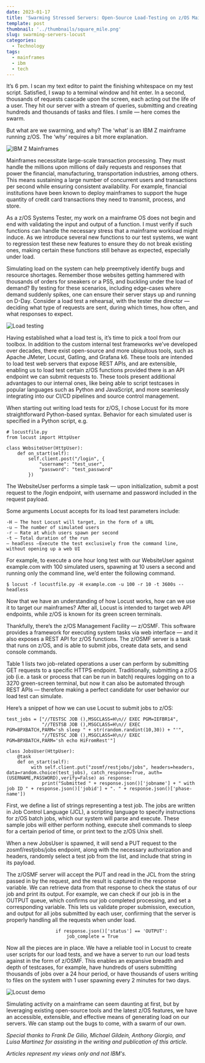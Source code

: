 ```yaml
---
date: 2023-01-17
title: 'Swarming Stressed Servers: Open-Source Load-Testing on z/OS Mainframes with Locust'
template: post
thumbnail: '../thumbnails/square_mile.png'
slug: swarming-servers-locust
categories:
  - Technology
tags:
  - mainframes
  - ibm
  - tech
---
```


It’s 6 pm. I scan my text editor to paint the finishing whitespace on my test script. Satisfied, I swap to a terminal window and hit enter. In a second, thousands of requests cascade upon the screen, each acting out the life of a user. They hit our server with a stream of queries, submitting and creating hundreds and thousands of tasks and files. I smile — here comes the swarm.

But what are we swarming, and why? The ‘what’ is an IBM Z mainframe running z/OS. The ‘why’ requires a bit more explanation.

![IBM Z Mainframes](https://miro.medium.com/v2/resize:fit:1160/format:webp/1*PwarGcLlnZLi7I2_tFGdnA.png)

Mainframes necessitate large-scale transaction processing. They must handle the millions upon millions of daily requests and responses that power the financial, manufacturing, transportation industries, among others. This means sustaining a large number of concurrent users and transactions per second while ensuring consistent availability. For example, financial institutions have been known to deploy mainframes to support the huge quantity of credit card transactions they need to transmit, process, and store.

As a z/OS Systems Tester, my work on a mainframe OS does not begin and end with validating the input and output of a function. I must verify if such functions can handle the necessary stress that a mainframe workload might induce. As we introduce several new functions to our test systems, we want to regression test these new features to ensure they do not break existing ones, making certain these functions still behave as expected, especially under load.

Simulating load on the system can help preemptively identify bugs and resource shortages. Remember those websites getting hammered with thousands of orders for sneakers or a PS5, and buckling under the load of demand? By testing for these scenarios, including edge-cases where demand suddenly spikes, one can ensure their server stays up and running on D-Day. Consider a load test a rehearsal, with the tester the director — deciding what type of requests are sent, during which times, how often, and what responses to expect.

![Load testing](https://miro.medium.com/v2/resize:fit:550/format:webp/1*LVuzxT0fFi9RnhWiKMZ1ng.png)

Having established what a load test is, it’s time to pick a tool from our toolbox. In addition to the custom internal test frameworks we’ve developed over decades, there exist open-source and more ubiquitous tools, such as Apache JMeter, Locust, Gatling, and Grafana k6. These tools are intended to load test web servers that expose REST APIs, and are extensible, enabling us to load test certain z/OS functions provided there is an API endpoint we can submit requests to. These tools present additional advantages to our internal ones, like being able to script testcases in popular languages such as Python and JavaScript, and more seamlessly integrating into our CI/CD pipelines and source control management.

When starting out writing load tests for z/OS, I chose Locust for its more straightforward Python-based syntax. Behavior for each simulated user is specified in a Python script, e.g.

```
# locustfile.py
from locust import HttpUser

class WebsiteUser(HttpUser):
    def on_start(self):
        self.client.post("/login", {
            "username": "test_user",
            "password": "test_password"
        })

```

The WebsiteUser performs a simple task — upon initialization, submit a post request to the /login endpoint, with username and password included in the request payload.

Some arguments Locust accepts for its load test parameters include:
```
-H — The host Locust will target, in the form of a URL
-u — The number of simulated users
-r — Rate at which users spawn per second
-t — Total duration of the run
— headless —Execute the test exclusively from the command line, without opening up a web UI
```

For example, to execute a one hour long test with our WebsiteUser against example.com with 100 simulated users, spawning at 10 users a second and running only the command line, we’d enter the following command.
```
$ locust -f locustfile.py -H example.com -u 100 -r 10 -t 3600s --headless
```

Now that we have an understanding of how Locust works, how can we use it to target our mainframes? After all, Locust is intended to target web API endpoints, while z/OS is known for its green screen terminals.

Thankfully, there’s the z/OS Management Facility — z/OSMF. This software provides a framework for executing system tasks via web interface — and it also exposes a REST API for z/OS functions. The z/OSMF server is a task that runs on z/OS, and is able to submit jobs, create data sets, and send console commands.

Table 1 lists two job-related operations a user can perform by submitting GET requests to a specific HTTPS endpoint. Traditionally, submitting a z/OS job (i.e. a task or process that can be run in batch) requires logging on to a 3270 green-screen terminal, but now it can also be automated through REST APIs — therefore making a perfect candidate for user behavior our load test can simulate.

Here’s a snippet of how we can use Locust to submit jobs to z/OS:
```
test_jobs = ["//TESTSC JOB (),MSGCLASS=H\n// EXEC PGM=IEFBR14", 
             "//TESTSB JOB (),MSGCLASS=H\n// EXEC PGM=BPXBATCH,PARM='sh sleep " + str(random.randint(10,30)) + "'",
             "//TESTSC JOB (),MSGCLASS=H\n// EXEC PGM=BPXBATCH,PARM='sh echo HiFromRest'"]
```
```
class JobsUser(HttpUser):
    @task
    def on_start(self):
         with self.client.put("zosmf/restjobs/jobs", headers=headers, data=random.choice(test_jobs), catch_response=True, auth=(USERNAME,PASSWORD),verify=False) as response:
             print("Submitted " + response.json()['jobname'] + " with job ID " + response.json()['jobid'] + ". " + response.json()['phase-name'])
```

First, we define a list of strings representing a test job. The jobs are written in Job Control Language (JCL), a scripting language to specify instructions for z/OS batch jobs, which our system will parse and execute. These sample jobs will either perform nothing, execute shell commands to sleep for a certain period of time, or print text to the z/OS Unix shell.

When a new JobsUser is spawned, it will send a PUT request to the zosmf/restjobs/jobs endpoint, along with the necessary authorization and headers, randomly select a test job from the list, and include that string in its payload.

The z/OSMF server will accept the PUT and read in the JCL from the string passed in by the request, and the result is captured in the response variable. We can retrieve data from that response to check the status of our job and print its output. For example, we can check if our job is in the OUTPUT queue, which confirms our job completed processing, and set a corresponding variable. This lets us validate proper submission, execution, and output for all jobs submitted by each user, confirming that the server is properly handling all the requests when under load.

```
                  if response.json()['status'] == 'OUTPUT':
                      job_complete = True
```

Now all the pieces are in place. We have a reliable tool in Locust to create user scripts for our load tests, and we have a server to run our load tests against in the form of z/OSMF. This enables an expansive breadth and depth of testcases, for example, have hundreds of users submitting thousands of jobs over a 24 hour period, or have thousands of users writing to files on the system with 1 user spawning every 2 minutes for two days.

![Locust demo](https://miro.medium.com/v2/resize:fit:1370/format:webp/1*6a5sBMfQwLHsTVKSkgV4Jg.gif)

Simulating activity on a mainframe can seem daunting at first, but by leveraging existing open-source tools and the latest z/OS features, we have an accessible, extensible, and effective means of generating load on our servers. We can stamp out the bugs to come, with a swarm of our own.

*Special thanks to Frank De Gilio, Michael Gildein, Anthony Giorgio, and Luisa Martinez for assisting in the writing and publication of this article.*

*Articles represent my views only and not IBM's.*
